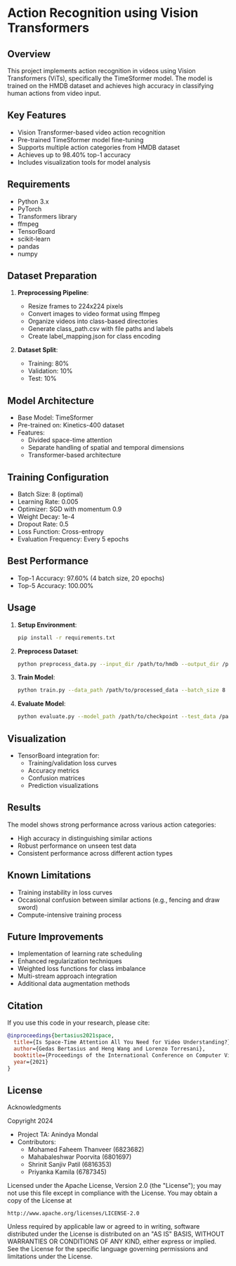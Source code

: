 # Action Recognition using Vision Transformers

## Overview

This project implements action recognition in videos using Vision Transformers (ViTs), specifically the TimeSformer model. The model is trained on the HMDB dataset and achieves high accuracy in classifying human actions from video input.

## Key Features

- Vision Transformer-based video action recognition
- Pre-trained TimeSformer model fine-tuning
- Supports multiple action categories from HMDB dataset
- Achieves up to 98.40% top-1 accuracy
- Includes visualization tools for model analysis

## Requirements

- Python 3.x
- PyTorch
- Transformers library
- ffmpeg
- TensorBoard
- scikit-learn
- pandas
- numpy

## Dataset Preparation

1. **Preprocessing Pipeline**:

   - Resize frames to 224x224 pixels
   - Convert images to video format using ffmpeg
   - Organize videos into class-based directories
   - Generate class_path.csv with file paths and labels
   - Create label_mapping.json for class encoding
2. **Dataset Split**:

   - Training: 80%
   - Validation: 10%
   - Test: 10%

## Model Architecture

- Base Model: TimeSformer
- Pre-trained on: Kinetics-400 dataset
- Features:
  - Divided space-time attention
  - Separate handling of spatial and temporal dimensions
  - Transformer-based architecture

## Training Configuration

- Batch Size: 8 (optimal)
- Learning Rate: 0.005
- Optimizer: SGD with momentum 0.9
- Weight Decay: 1e-4
- Dropout Rate: 0.5
- Loss Function: Cross-entropy
- Evaluation Frequency: Every 5 epochs

## Best Performance

- Top-1 Accuracy: 97.60% (4 batch size, 20 epochs)
- Top-5 Accuracy: 100.00%

## Usage

1. **Setup Environment**:

   ```bash
   pip install -r requirements.txt
   ```
2. **Preprocess Dataset**:

   ```bash
   python preprocess_data.py --input_dir /path/to/hmdb --output_dir /path/to/output
   ```
3. **Train Model**:

   ```bash
   python train.py --data_path /path/to/processed_data --batch_size 8 --epochs 20
   ```
4. **Evaluate Model**:

   ```bash
   python evaluate.py --model_path /path/to/checkpoint --test_data /path/to/test_set
   ```

## Visualization

- TensorBoard integration for:
  - Training/validation loss curves
  - Accuracy metrics
  - Confusion matrices
  - Prediction visualizations

## Results

The model shows strong performance across various action categories:

- High accuracy in distinguishing similar actions
- Robust performance on unseen test data
- Consistent performance across different action types

## Known Limitations

- Training instability in loss curves
- Occasional confusion between similar actions (e.g., fencing and draw sword)
- Compute-intensive training process

## Future Improvements

- Implementation of learning rate scheduling
- Enhanced regularization techniques
- Weighted loss functions for class imbalance
- Multi-stream approach integration
- Additional data augmentation methods

## Citation

If you use this code in your research, please cite:

```bibtex
@inproceedings{bertasius2021space,
  title={Is Space-Time Attention All You Need for Video Understanding?},
  author={Gedas Bertasius and Heng Wang and Lorenzo Torresani},
  booktitle={Proceedings of the International Conference on Computer Vision (ICCV)},
  year={2021}
}
```

## License

Acknowledgments

Copyright 2024 

- Project TA: Anindya Mondal
- Contributors:
  - Mohamed Faheem Thanveer (6823682)
  - Mahabaleshwar Poorvita (6801697)
  - Shrinit Sanjiv Patil (6816353)
  - Priyanka Kamila (6787345)

Licensed under the Apache License, Version 2.0 (the "License");
you may not use this file except in compliance with the License.
You may obtain a copy of the License at

    http://www.apache.org/licenses/LICENSE-2.0

Unless required by applicable law or agreed to in writing, software
distributed under the License is distributed on an "AS IS" BASIS,
WITHOUT WARRANTIES OR CONDITIONS OF ANY KIND, either express or implied.
See the License for the specific language governing permissions and
limitations under the License.

